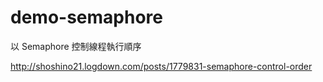 # demo-semaphore
以 Semaphore 控制線程執行順序

http://shoshino21.logdown.com/posts/1779831-semaphore-control-order
